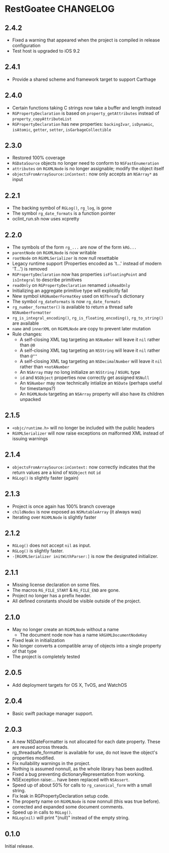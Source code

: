 # RestGoatee CHANGELOG

## 2.4.2
- Fixed a warning that appeared when the project is compiled in release configuration
- Test host is upgraded to iOS 9.2

## 2.4.1
- Provide a shared scheme and framework target to support Carthage

## 2.4.0
- Certain functions taking C strings now take a buffer and length instead
- `RGPropertyDeclaration` is based on `property_getAttributes` instead of `property_copyAttributeList`
- `RGPropertyDeclaration` has new properties: `backingIvar`, `isDynamic`, `isAtomic`, `getter`, `setter`, `isGarbageCollectible`

## 2.3.0
- Restored 100% coverage
- `RGDataSource` objects no longer need to conform to `NSFastEnumeration`
- `attributes` on `RGXMLNode` is no longer assignable; modify the object itself
- `objectsFromArraySource:inContext:` now only accepts an `NSArray*` as input

## 2.2.1
- The backing symbol of `RGLog()`, `rg_log`, is gone
- The symbol `rg_date_formats` is a function pointer
- oclint_run.sh now uses xcpretty

## 2.2.0
- The symbols of the form `rg_...` are now of the form `kRG...`
- `parentNode` on `RGXMLNode` is now writable
- `rootNode` on `RGXMLSerializer` is now null resettable
- Legacy runtime support (Properties encoded as 't...' instead of modern 'T...') is removed
- `RGPropertyDeclaration` now has properties `isFloatingPoint` and `isIntegral` to describe primitives
- `readOnly` on `RGPropertyDeclaration` renamed `isReadOnly`
- Initializing an aggregate primitive type will explicitly fail
- New symbol `kRGNumberFormatKey` used on `NSThread`'s dictionary
- The symbol `rg_dateFormats` is now `rg_date_formats`
- `rg_number_formatter()` is available to return a thread safe `NSNumberFormatter`
- `rg_is_integral_encoding()`, `rg_is_floating_encoding()`, `rg_to_string()` are available
- `name` and `innerXML` on `RGXMLNode` are copy to prevent later mutation
- Rule changes:
  - A self-closing XML tag targeting an `NSNumber` will leave it `nil` rather than `@0`
  - A self-closing XML tag targeting an `NSString` will leave it `nil` rather than `@""`
  - A self-closing XML tag targeting an `NSDecimalNumber` will leave it `nil` rather than `+notANumber`
  - An `NSArray` may no long initialize an `NSString` / `NSURL` type
  - `id` and `NSObject` properties now correctly get assigned `NSNull`
  - An `NSNumber` may now technically intialize an `NSDate` (perhaps useful for timestamps?)
  - An `RGXMLNode` targeting an `NSArray` property will also have its children unpacked

## 2.1.5
- `<objc/runtime.h>` will no longer be included with the public headers
- `RGXMLSerializer` will now raise exceptions on malformed XML instead of issuing warnings

## 2.1.4
- `objectsFromArraySource:inContext:` now correctly indicates that the return values are a kind of `NSObject` not `id`
- `RGLog()` is slightly faster (again)

## 2.1.3
- Project is once again has 100% branch coverage
- `childNodes` is now exposed as `NSMutableArray` (it always was)
- Iterating over `RGXMLNode` is slightly faster

## 2.1.2
- `RGLog()` does not accept `nil` as input.
- `RGLog()` is slightly faster.
- `-[RGXMLSerializer initWithParser:]` is now the designated initializer.

## 2.1.1
- Missing license declaration on some files.
- The macros `RG_FILE_START` & `RG_FILE_END` are gone.
- Project no longer has a prefix header.
- All defined constants should be visible outside of the project.

## 2.1.0
- May no longer create an `RGXMLNode` without a name
  - The document node now has a name `kRGXMLDocumentNodeKey`
- Fixed leak in initialization
- No longer converts a compatible array of objects into a single property of that type
- The project is completely tested

## 2.0.5
- Add deployment targets for OS X, TvOS, and WatchOS

## 2.0.4
- Basic swift package manager support.

## 2.0.3
- A new NSDateFormatter is not allocated for each date property.  These are reused across threads.
- rg_threadsafe_formatter is available for use, do not leave the object's properties modified.
- Fix nullability warnings in the project.
- Nothing is assumed nonnull, as the whole library has been audited.
- Fixed a bug preventing dictionaryRepresentation from working.
- NSException raise:... have been replaced with `NSAssert`.
- Speed up of about 50% for calls to `rg_canonical_form` with a small string.
- Fix leak in RGPropertyDeclaration setup code.
- The property name on `RGXMLNode` is now nonnull (this was true before).
- corrected and expanded some document comments.
- Speed up in calls to `RGLog()`.
- `RGLog(nil)` will print "(null)" instead of the empty string.

## 0.1.0

Initial release.

